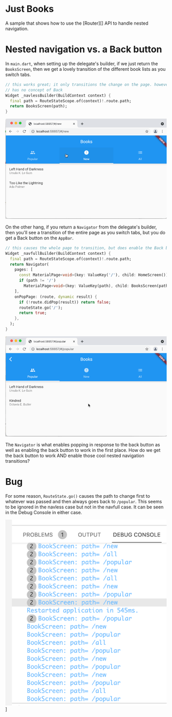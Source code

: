 # Just Books
A sample that shows how to use the [Router][] API to handle nested navigation.

# Nested navigation vs. a Back button
In `main.dart`, when setting up the delegate's builder, if we just return the
`BooksScreen`, then we get a lovely transition of the different book lists as
you switch tabs.

```dart
// this works great; it only transitions the change on the page. however, it
// has no concept of Back
Widget _navlessBuilder(BuildContext context) {
  final path = RouteStateScope.of(context)!.route.path;
  return BooksScreen(path);
}
```

![](readme/navless.gif)

On the other hang, if you return a `Navigator` from the delegate's builder, then
you'll see a transition of the entire page as you switch tabs, but you do get a
Back button on the `AppBar`.

```dart
// this causes the whole page to transition, but does enable the Back button
Widget _navfullBuilder(BuildContext context) {
  final path = RouteStateScope.of(context)!.route.path;
  return Navigator(
    pages: [
      const MaterialPage<void>(key: ValueKey('/'), child: HomeScreen()),
      if (path != '/')
        MaterialPage<void>(key: ValueKey(path), child: BooksScreen(path))
    ],
    onPopPage: (route, dynamic result) {
      if (!route.didPop(result)) return false;
      routeState.go('/');
      return true;
    },
  );
}
```

![](readme/navfull.gif)


The `Navigator` is what enables popping in response to the back button as well
as enabling the back button to work in the first place. How do we get the back
button to work AND enable those cool nested navigation transitions?

# Bug
For some reason, `RouteState.go()` causes the path to change first to whatever
was passed and then always goes back to `/popular`. This seems to be ignored in
the navless case but not in the navfull case. It can be seen in the Debug
Console in either case.

![](readme/double-go-to-popular.png)]